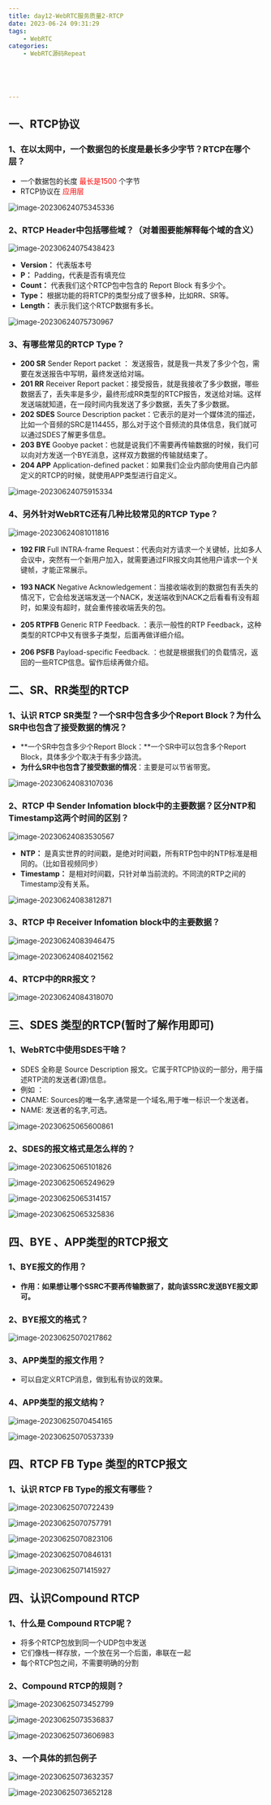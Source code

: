 ```yaml
---
title: day12-WebRTC服务质量2-RTCP
date: 2023-06-24 09:31:29
tags: 
	- WebRTC
categories: 
	- WebRTC源码Repeat





---
```




## 一、RTCP协议

### 1、在以太网中，一个数据包的长度是最长多少字节？RTCP在哪个层？

- 一个数据包的长度 <font color="red">最长是1500</font> 个字节
- RTCP协议在 <font color="red">应用层</font>

![image-20230624075345336](day12-WebRTC服务质量2-RTCP协议/image-20230624075345336.png)



### 2、RTCP Header中包括哪些域？（对着图要能解释每个域的含义）

![image-20230624075438423](day12-WebRTC服务质量2-RTCP协议/image-20230624075438423.png)

- **Version：** 代表版本号
- **P：** Padding，代表是否有填充位
- **Count：** 代表我们这个RTCP包中包含的 Report Block 有多少个。
- **Type：** 根据功能的将RTCP的类型分成了很多种，比如RR、SR等。
- **Length：** 表示我们这个RTCP数据有多长。



![image-20230624075730967](day12-WebRTC服务质量2-RTCP协议/image-20230624075730967.png)

### 3、有哪些常见的RTCP Type？

- **200 SR** Sender Report packet ： 发送报告，就是我一共发了多少个包，需要在发送报告中写明，最终发送给对端。
- **201 RR** Receiver Report packet：接受报告，就是我接收了多少数据，哪些数据丢了，丢失率是多少，最终形成RR类型的RTCP报告，发送给对端。这样发送端就知道，在一段时间内我发送了多少数据，丢失了多少数据。
- **202 SDES** Source Description packet：它表示的是对一个媒体流的描述，比如一个音频的SRC是114455，那么对于这个音频流的具体信息，我们就可以通过SDES了解更多信息。
- **203 BYE** Goobye packet：也就是说我们不需要再传输数据的时候，我们可以向对方发送一个BYE消息，这样双方数据的传输就结束了。
- **204 APP** Application-defined packet：如果我们企业内部向使用自己内部定义的RTCP的时候，就使用APP类型进行自定义。



![image-20230624075915334](day12-WebRTC服务质量2-RTCP协议/image-20230624075915334.png)

### 4、另外针对WebRTC还有几种比较常见的RTCP Type？

![image-20230624081011816](day12-WebRTC服务质量2-RTCP协议/image-20230624081011816.png)

- **192 FIR** Full INTRA-frame Request：代表向对方请求一个关键帧，比如多人会议中，突然有一个新用户加入，就需要通过FIR报文向其他用户请求一个关键帧，才能正常展示。
- **193 NACK** Negative Acknowledgement：当接收端收到的数据包有丢失的情况下，它会给发送端发送一个NACK，发送端收到NACK之后看看有没有超时，如果没有超时，就会重传接收端丢失的包。

- **205 RTPFB** Generic RTP Feedback. ：表示一般性的RTP Feedback，这种类型的RTCP中又有很多子类型，后面再做详细介绍。
- **206 PSFB** Payload-specific Feedback. ：也就是根据我们的负载情况，返回的一些RTCP信息。留作后续再做介绍。



## 二、SR、RR类型的RTCP



### 1、认识 RTCP SR类型？一个SR中包含多少个Report Block？为什么SR中也包含了接受数据的情况？

- **一个SR中包含多少个Report Block：**一个SR中可以包含多个Report Block，具体多少个取决于有多少路流。
- **为什么SR中也包含了接受数据的情况**：主要是可以节省带宽。

![image-20230624083107036](day12-WebRTC服务质量2-RTCP协议/image-20230624083107036.png)

### 2、RTCP 中 Sender Infomation block中的主要数据？区分NTP和Timestamp这两个时间的区别？



![image-20230624083530567](day12-WebRTC服务质量2-RTCP协议/image-20230624083530567.png)



- **NTP：** 是真实世界的时间戳，是绝对时间戳，所有RTP包中的NTP标准是相同的。（比如音视频同步）
- **Timestamp：** 是相对时间戳，只针对单当前流的。不同流的RTP之间的Timestamp没有关系。



![image-20230624083812871](day12-WebRTC服务质量2-RTCP协议/image-20230624083812871.png)

### 3、RTCP 中 Receiver Infomation block中的主要数据？

![image-20230624083946475](day12-WebRTC服务质量2-RTCP协议/image-20230624083946475.png)



![image-20230624084021562](day12-WebRTC服务质量2-RTCP协议/image-20230624084021562.png)



### 4、RTCP中的RR报文？

![image-20230624084318070](day12-WebRTC服务质量2-RTCP协议/image-20230624084318070.png)

## 三、SDES 类型的RTCP(暂时了解作用即可)

### 1、WebRTC中使用SDES干啥？

- SDES 全称是 Source Description 报文。它属于RTCP协议的一部分，用于描述RTP流的发送者(源)信息。
- 例如 ：
- CNAME: Sources的唯一名字,通常是一个域名,用于唯一标识一个发送者。
- NAME: 发送者的名字,可选。 

![image-20230625065600861](day12-WebRTC服务质量2-RTCP协议/image-20230625065600861.png)





### 2、SDES的报文格式是怎么样的？

![image-20230625065101826](day12-WebRTC服务质量2-RTCP协议/image-20230625065101826.png)

![image-20230625065249629](day12-WebRTC服务质量2-RTCP协议/image-20230625065249629.png)



![image-20230625065314157](day12-WebRTC服务质量2-RTCP协议/image-20230625065314157.png)

![image-20230625065325836](day12-WebRTC服务质量2-RTCP协议/image-20230625065325836.png)



## 四、BYE 、APP类型的RTCP报文



### 1、BYE报文的作用？

- **作用：如果想让哪个SSRC不要再传输数据了，就向该SSRC发送BYE报文即可。**

### 2、BYE报文的格式？

![image-20230625070217862](day12-WebRTC服务质量2-RTCP协议/image-20230625070217862.png)



### 3、APP类型的报文作用？

- 可以自定义RTCP消息，做到私有协议的效果。



### 4、APP类型的报文结构？

![image-20230625070454165](day12-WebRTC服务质量2-RTCP协议/image-20230625070454165.png)

![image-20230625070537339](day12-WebRTC服务质量2-RTCP协议/image-20230625070537339.png)



## 四、RTCP FB Type 类型的RTCP报文

### 1、认识 RTCP FB Type的报文有哪些？



![image-20230625070722439](day12-WebRTC服务质量2-RTCP协议/image-20230625070722439.png)

![image-20230625070757791](day12-WebRTC服务质量2-RTCP协议/image-20230625070757791.png)

![image-20230625070823106](day12-WebRTC服务质量2-RTCP协议/image-20230625070823106.png)

![image-20230625070846131](day12-WebRTC服务质量2-RTCP协议/image-20230625070846131.png)

![image-20230625071415927](day12-WebRTC服务质量2-RTCP协议/image-20230625071415927.png)

## 四、认识Compound RTCP

### 1、什么是 Compound RTCP呢？

- 将多个RTCP包放到同一个UDP包中发送
- 它们像栈一样存放，一个放在另一个后面，串联在一起
- 每个RTCP包之间，不需要明确的分割



### 2、Compound RTCP的规则？



![image-20230625073452799](day12-WebRTC服务质量2-RTCP协议/image-20230625073452799.png)

![image-20230625073536837](day12-WebRTC服务质量2-RTCP协议/image-20230625073536837.png)



![image-20230625073606983](day12-WebRTC服务质量2-RTCP协议/image-20230625073606983.png)



### 3、一个具体的抓包例子



![image-20230625073632357](day12-WebRTC服务质量2-RTCP协议/image-20230625073632357.png)

![image-20230625073652128](day12-WebRTC服务质量2-RTCP协议/image-20230625073652128.png)

